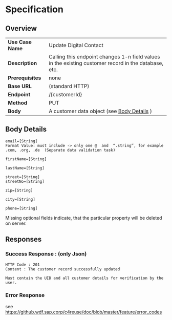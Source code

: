 # Specification

## Overview

| | |
|------|-------|
| **Use Case Name** | Update Digital Contact |
| **Description** | Calling this endpoint changes 1-n field values in the existing customer record in the database, etc. | 
| **Prerequisites** | none | 
| **Base URL** | (standard HTTP) |
| **Endpoint** | /{customerId} |
| **Method** | PUT |
| **Body** | A customer data object (see [Body Details](#Body-Details) ) | 

## Body Details
```
email=[String]
Format Value: must include -> only one @  and  “.string”, for example .com, .org, .de  (Separate data validation task)

firstName=[String]

lastName=[String] 

street=[String]
streetNo=[String]

zip=[String]

city=[String]

phone=[String]
```

Missing optional fields indicate, that the particular property will be deleted on server.


## Responses

### Success Response : (only Json)
```
HTTP Code : 201
Content : The customer record successfully updated

Must contain the UID and all customer details for verification by the user.
```

### Error Response

see https://github.wdf.sap.corp/c4reuse/doc/blob/master/feature/error_codes
